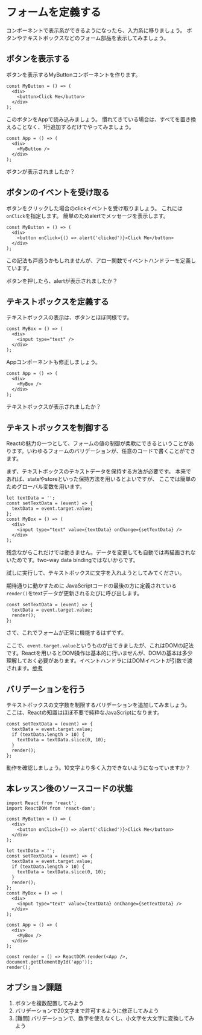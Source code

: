 # フォームを定義する

コンポーネントで表示系ができるようになったら、入力系に移りましょう。
ボタンやテキストボックスなどのフォーム部品を表示してみましょう。

## ボタンを表示する

ボタンを表示するMyButtonコンポーネントを作ります。

```
const MyButton = () => (
  <div>
    <button>Click Me</button>
  </div>
);
```

このボタンをAppで読み込みましょう。
慣れてきている場合は、すべてを置き換えることなく、1行追加するだけでやってみましょう。

```
const App = () => (
  <div>
    <MyButton />
  </div>
);
```

ボタンが表示されましたか？

## ボタンのイベントを受け取る

ボタンをクリックした場合のclickイベントを受け取りましょう。
これには`onClick`を指定します。
簡単のためalertでメッセージを表示します。

```
const MyButton = () => (
  <div>
    <button onClick={() => alert('clicked')}>Click Me</button>
  </div>
);
```

この記法も戸惑うかもしれませんが、アロー関数でイベントハンドラーを定義しています。

ボタンを押したら、alertが表示されましたか？

## テキストボックスを定義する

テキストボックスの表示は、ボタンとほぼ同様です。

```
const MyBox = () => (
  <div>
    <input type="text" />
  </div>
);
```

Appコンポーネントも修正しましょう。

```
const App = () => (
  <div>
    <MyBox />
  </div>
);
```

テキストボックスが表示されましたか？

## テキストボックスを制御する

Reactの魅力の一つとして、フォームの値の制御が柔軟にできるということがあります。いわゆるフォームのバリデーションが、任意のコードで書くことができます。

まず、テキストボックスのテキストデータを保持する方法が必要です。
本来であれば、stateやstoreといった保持方法を用いるとよいですが、
ここでは簡単のためグローバル変数を用います。

```
let textData = '';
const setTextData = (event) => {
  textData = event.target.value;
};
const MyBox = () => (
  <div>
    <input type="text" value={textData} onChange={setTextData} />
  </div>
);
```

残念ながらこれだけでは動きません。データを変更しても自動では再描画されないためです。two-way data bindingではないからです。

試しに実行して、テキストボックスに文字を入れようとしてみてください。

期待通りに動かすために
JavaScriptコードの最後の方に定義されている`render()`をtextデータが更新されるたびに呼び出します。

```
const setTextData = (event) => {
  textData = event.target.value;
  render();
};
```

さて、これでフォームが正常に機能するはずでず。

ここで、`event.target.value`というものが出てきましたが、これはDOMの記法です。Reactを用いるとDOM操作は基本的に行いませんが、DOMの基本は多少理解しておく必要があります。イベントハンドラにはDOMイベントが引数で渡されます。[参考](https://developer.mozilla.org/ja/docs/Web/API/Event)

## バリデーションを行う

テキストボックスの文字数を制限するバリデーションを追加してみましょう。
ここは、Reactの知識はほぼ不要で純粋なJavaScriptになります。

```
const setTextData = (event) => {
  textData = event.target.value;
  if (textData.length > 10) {
    textData = textData.slice(0, 10);
  }
  render();
};
```

動作を確認しましょう。10文字より多く入力できないようになっていますか？

## 本レッスン後のソースコードの状態

```
import React from 'react';
import ReactDOM from 'react-dom';

const MyButton = () => (
  <div>
    <button onClick={() => alert('clicked')}>Click Me</button>
  </div>
);   

let textData = '';
const setTextData = (event) => {
  textData = event.target.value;
  if (textData.length > 10) {
    textData = textData.slice(0, 10);
  }
  render();
};
const MyBox = () => (
  <div>
    <input type="text" value={textData} onChange={setTextData} />
  </div>
);

const App = () => (
  <div>
    <MyBox />
  </div>
);

const render = () => ReactDOM.render(<App />, document.getElementById('app'));
render();
```

## オプション課題

1. ボタンを複数配置してみよう
2. バリデーションで20文字まで許可するように修正してみよう
3. [難問] バリデーションで、数字を使えなくし、小文字を大文字に変換してみよう
